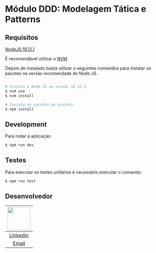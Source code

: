 # Módulo DDD: Modelagem Tática e Patterns

## Requisitos

[NodeJS:18.12.1](https://nodejs.org/en/)

É recomendável utilizar o [NVM](https://github.com/nvm-sh/nvm)

Depois de instalado basta utilizar o seguintes comandos para instalar os pacotes na versão recomendada do Node.JS.

```bash

# Instala o Node.JS na versão 18.12.1
$ nvm use
$ nvm install

# Instala os pacotes do projeto
$ npm install
```

## Development
Para rodar a aplicação:

```bash
$ npm run dev
```

##  Testes
Para executar os testes unitários é necessário executar o comando:

```bash
$ npm run test
```

## Desenvolvedor

| [<img src="https://avatars.githubusercontent.com/u/79429654?v=4" width="75px;"/>](https://github.com/giovanifranz) |
| :-: |
|[Linkedin](https://www.linkedin.com/in/giovanifranz)|
|[Email](mailto:giovanifranz151@gmail.com)|
